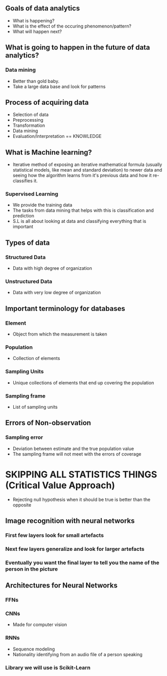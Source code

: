 ## Goals of data analytics
- What is happening?
- What is the effect of the occuring phenomenon/pattern?
- What will happen next?

## What is going to happen in the future of data analytics?
### Data mining
- Better than gold baby.
- Take a large data base and look for patterns

## Process of acquiring data
- Selection of data
- Preprocessing
- Transformation
- Data mining
- Evaluation/Interpretation
== KNOWLEDGE

## What is Machine learning?
- Iterative method of exposing an iterative mathematical formula (usually statistical models, like mean and standard deviation) to newer data and seeing how the algorithm learns from it's previous data and how it re-classifies it.

### Supervised Learning
- We provide the training data
- The tasks from data mining that helps with this is classification and prediction
- S.L is all about looking at data and classifying everything that is important

## Types of data
### Structured Data
- Data with high degree of organization

### Unstructured Data
- Data with very low degree of organization

## Important terminology for databases
### Element
- Object from which the measurement is taken

### Population
- Collection of elements

### Sampling Units
- Unique collections of elements that end up covering the population

### Sampling frame
- List of sampling units

## Errors of Non-observation
### Sampling error
- Deviation between estimate and the true population value
- The sampling frame will not meet with the errors of coverage

# SKIPPING ALL STATISTICS THINGS (Critical Value Approach)
- Rejecting null hypothesis when it should be true is better than the opposite

## Image recognition with neural networks
### First few layers look for small artefacts
### Next few layers generalize and look for larger artefacts
### Eventually you want the final layer to tell you the name of the person in the picture

## Architectures for Neural Networks
### FFNs
### CNNs
- Made for computer vision

### RNNs
- Sequence modeling
- Nationality identifying from an audio file of a person speaking

### Library we will use is Scikit-Learn
